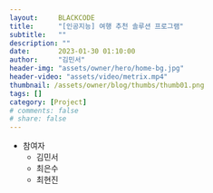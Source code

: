 ```yaml
---
layout:     BLACKCODE
title:      "[인공지능] 여행 추천 솔루션 프로그램"
subtitle:   ""
description: ""
date:       2023-01-30 01:10:00
author:     "김민서"
header-img: "assets/owner/hero/home-bg.jpg"
header-video: "assets/video/metrix.mp4"
thumbnail: /assets/owner/blog/thumbs/thumb01.png
tags: []
category: [Project]
# comments: false
# share: false
---
```


- 참여자
    - 김민서
    - 최은수
    - 최현진
